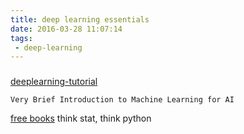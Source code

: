 ```yaml
---
title: deep learning essentials
date: 2016-03-28 11:07:14
tags:
 - deep-learning
---
```


### 

[deeplearning-tutorial](http://deeplearning.net/tutorial/)

    Very Brief Introduction to Machine Learning for AI


[free books](http://greenteapress.com/wp/)
think stat, think python